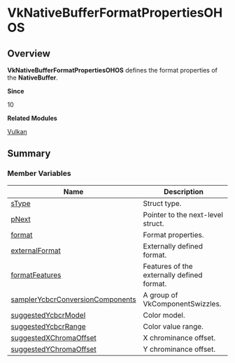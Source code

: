# VkNativeBufferFormatPropertiesOHOS


## Overview

**VkNativeBufferFormatPropertiesOHOS** defines the format properties of the **NativeBuffer**.

**Since**

10

**Related Modules**

[Vulkan](_vulkan.md)


## Summary


### Member Variables

| Name| Description|
| -------- | -------- |
| [sType](_vulkan.md#stype-47) | Struct type.|
| [pNext](_vulkan.md#pnext-47) | Pointer to the next-level struct.|
| [format](_vulkan.md#format) | Format properties.|
| [externalFormat](_vulkan.md#externalformat-12) | Externally defined format.|
| [formatFeatures](_vulkan.md#formatfeatures) | Features of the externally defined format.|
| [samplerYcbcrConversionComponents](_vulkan.md#samplerycbcrconversioncomponents) | A group of VkComponentSwizzles.|
| [suggestedYcbcrModel](_vulkan.md#suggestedycbcrmodel) | Color model.|
| [suggestedYcbcrRange](_vulkan.md#suggestedycbcrrange) | Color value range.|
| [suggestedXChromaOffset](_vulkan.md#suggestedxchromaoffset) | X chrominance offset.|
| [suggestedYChromaOffset](_vulkan.md#suggestedychromaoffset) | Y chrominance offset.|

